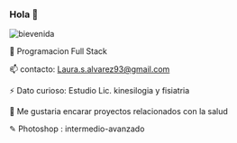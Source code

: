 ### Hola 👋
![bievenida](https://user-images.githubusercontent.com/93854199/152438212-ea1d978d-4fc5-4b1e-b18e-d4ca6fba961a.jpg)



🌱 Programacion Full Stack

📫 contacto: Laura.s.alvarez93@gmail.com

⚡ Dato curioso: Estudio Lic. kinesilogia y fisiatria 

🤔 Me gustaria encarar proyectos relacionados con la salud

✎ Photoshop : intermedio-avanzado




<!--
**Alvarezlaura93/alvarezlaura93** is a ✨ _special_ ✨ repository because its `README.md` (this file) appears on your GitHub profile.

Here are some ideas to get you started:

- 🔭 I’m currently working on ...
- 🌱 I’m currently learning ...
- 👯 I’m looking to collaborate on ...
- 🤔 I’m looking for help with ...
- 💬 Ask me about ...
- 📫 How to reach me: ...
- 😄 Pronouns: ...
- ⚡ Fun fact: ...
-->
